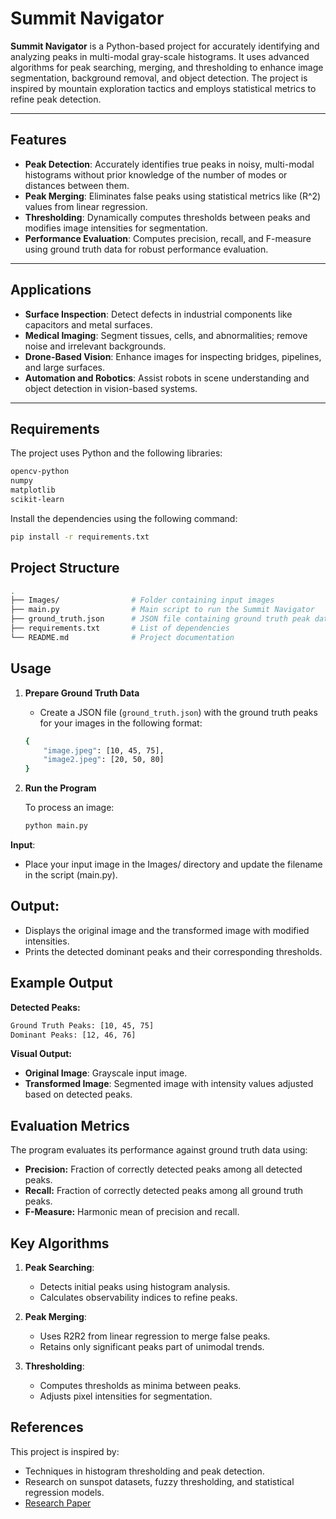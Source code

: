 # Summit Navigator

**Summit Navigator** is a Python-based project for accurately identifying and analyzing peaks in multi-modal gray-scale histograms. It uses advanced algorithms for peak searching, merging, and thresholding to enhance image segmentation, background removal, and object detection. The project is inspired by mountain exploration tactics and employs statistical metrics to refine peak detection.

---

## **Features**
- **Peak Detection**: Accurately identifies true peaks in noisy, multi-modal histograms without prior knowledge of the number of modes or distances between them.
- **Peak Merging**: Eliminates false peaks using statistical metrics like \(R^2\) values from linear regression.
- **Thresholding**: Dynamically computes thresholds between peaks and modifies image intensities for segmentation.
- **Performance Evaluation**: Computes precision, recall, and F-measure using ground truth data for robust performance evaluation.

---

## **Applications**
- **Surface Inspection**: Detect defects in industrial components like capacitors and metal surfaces.
- **Medical Imaging**: Segment tissues, cells, and abnormalities; remove noise and irrelevant backgrounds.
- **Drone-Based Vision**: Enhance images for inspecting bridges, pipelines, and large surfaces.
- **Automation and Robotics**: Assist robots in scene understanding and object detection in vision-based systems.

---

## **Requirements**

The project uses Python and the following libraries:

```bash
opencv-python 
numpy 
matplotlib 
scikit-learn
```

Install the dependencies using the following command:

```bash
pip install -r requirements.txt
```

## Project Structure
```bash
.
├── Images/                # Folder containing input images
├── main.py                # Main script to run the Summit Navigator
├── ground_truth.json      # JSON file containing ground truth peak data
├── requirements.txt       # List of dependencies
└── README.md              # Project documentation
```

## Usage
1. **Prepare Ground Truth Data**

    - Create a JSON file (`ground_truth.json`) with the ground truth peaks for your images in the following format:

    ```bash
    {
        "image.jpeg": [10, 45, 75],
        "image2.jpeg": [20, 50, 80]
    }
    ```

2. **Run the Program**

    To process an image:

    ```bash
    python main.py
    ```

**Input**:

- Place your input image in the Images/ directory and update the filename in the script (main.py).

## Output:

- Displays the original image and the transformed image with modified intensities.
- Prints the detected dominant peaks and their corresponding thresholds.

## Example Output

**Detected Peaks:**
```bash
Ground Truth Peaks: [10, 45, 75]
Dominant Peaks: [12, 46, 76]
```

**Visual Output:**

- **Original Image**: Grayscale input image.
- **Transformed Image**: Segmented image with intensity values adjusted based on detected peaks.

## Evaluation Metrics

The program evaluates its performance against ground truth data using:

- **Precision:** Fraction of correctly detected peaks among all detected peaks.
- **Recall:** Fraction of correctly detected peaks among all ground truth peaks.
- **F-Measure:** Harmonic mean of precision and recall.

## Key Algorithms

1. **Peak Searching**:
    - Detects initial peaks using histogram analysis.
    - Calculates observability indices to refine peaks.

2. **Peak Merging**:
    - Uses R2R2 from linear regression to merge false peaks.
    - Retains only significant peaks part of unimodal trends.

3. **Thresholding**:
    - Computes thresholds as minima between peaks.
    - Adjusts pixel intensities for segmentation.

## References

This project is inspired by:

- Techniques in histogram thresholding and peak detection.
- Research on sunspot datasets, fuzzy thresholding, and statistical regression models.
- [Research Paper](./Summit_Navigator_A_Novel_Approach_for_Local_Maxima_Extraction.pdf)